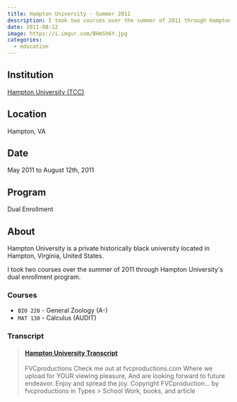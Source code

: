 ```yaml
---
title: Hampton University - Summer 2011
description: I took two courses over the summer of 2011 through Hampton University's dual enrollment program.
date: 2011-08-12
image: https://i.imgur.com/BHmSh6Y.jpg
categories:
  - education
---
```


## Institution

[Hampton University (TCC)](https://hamptonu.edu)

## Location

Hampton, VA

## Date

May 2011 to August 12th, 2011

## Program

Dual Enrollment

## About

Hampton University is a private historically black university located in Hampton, Virginia, United States.

I took two courses over the summer of 2011 through Hampton University's dual enrollment program.

### Courses

- `BIO 220` - General Zoology (A-)
- `MAT 130` - Calculus (AUDIT)

### Transcript

<blockquote class="embedly-card"><h4><a href="https://www.scribd.com/document/315207507/Hampton-University-Transcript">Hampton University Transcript</a></h4><p>FVCproductions Check me out at fvcproductions.com Where we upload for YOUR viewing pleasure, And are looking forward to future endeavor. Enjoy and spread the joy. Copyright FVCproduction... by fvcproductions in Types > School Work, books, and article</p></blockquote>
<script async src="//cdn.embedly.com/widgets/platform.js" charset="UTF-8"></script>
